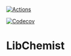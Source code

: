 [![Actions](https://github.com/NWChemEx-Project/LibChemist/workflows/C_C++_CI/badge.svg)](https://github.com/NWChemEx-Project/LibChemist)

[![Codecov](https://codecov.io/github/NWChemEx-Project/LibChemist/branch/master/graphs/sunburst.svg?token=MwvRQD5eUW)](https://codecov.io/github/NWChemEx-Project/LibChemist/branch/master)

# LibChemist

